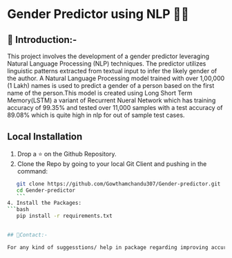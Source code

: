 # Gender Predictor using NLP 👨👩

## 📌 Introduction:-

This project involves the development of a gender predictor leveraging Natural Language Processing (NLP) techniques. The predictor utilizes linguistic patterns extracted from textual input to infer the likely gender of the author.
A Natural Language Processing model trained with over 1,00,000 (1 Lakh) names is used to predict a gender of a person based on the first name of the person.This model is created using Long Short Term Memory(LSTM) a variant of Recurrent Nueral Network which has training accuracy of 99.35% and tested over 11,000 samples with a test accuracy of 89.08% which is quite high in nlp for out of sample test cases.

## Local Installation

1. Drop a ⭐ on the Github Repository.
2. Clone the Repo by going to your local Git Client and pushing in the command:
 ```bash
    git clone https://github.com/Gowthamchandu307/Gender-predictor.git
    cd Gender-predictor
    ```
4. Install the Packages:
 ```bash
    pip install -r requirements.txt
    

## 📧Contact:-

For any kind of suggesstions/ help in package regarding improving accuracy of model. Please mail me at gowthamchandu307@gmail.com.

